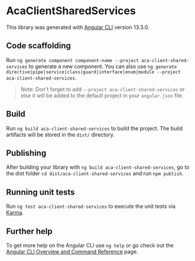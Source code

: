 # AcaClientSharedServices

This library was generated with [Angular CLI](https://github.com/angular/angular-cli) version 13.3.0.

## Code scaffolding

Run `ng generate component component-name --project aca-client-shared-services` to generate a new component. You can also use `ng generate directive|pipe|service|class|guard|interface|enum|module --project aca-client-shared-services`.
> Note: Don't forget to add `--project aca-client-shared-services` or else it will be added to the default project in your `angular.json` file. 

## Build

Run `ng build aca-client-shared-services` to build the project. The build artifacts will be stored in the `dist/` directory.

## Publishing

After building your library with `ng build aca-client-shared-services`, go to the dist folder `cd dist/aca-client-shared-services` and run `npm publish`.

## Running unit tests

Run `ng test aca-client-shared-services` to execute the unit tests via [Karma](https://karma-runner.github.io).

## Further help

To get more help on the Angular CLI use `ng help` or go check out the [Angular CLI Overview and Command Reference](https://angular.io/cli) page.
